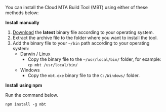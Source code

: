 
 You can install the Cloud MTA Build Tool (MBT) using either of these methods below:

 **Install manually**
 
  1. [Download](https://github.com/SAP/cloud-mta-build-tool/releases) the **latest** binary file according to your operating system.
  2. Extract the archive file to the folder where you want to install the tool.
  3. Add the binary file to your `~/bin` path according to your operating system:  &nbsp;   
        * Darwin / Linux
          - Copy the binary file to the `~/usr/local/bin/` folder, for example: `cp mbt /usr/local/bin/`
        * Windows
          -  Copy the `mbt.exe` binary file to the `C:/Windows/` folder.

**Install using npm**

Run the command below.

```
npm install -g mbt
```
